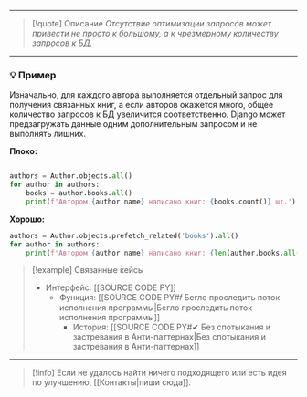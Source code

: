 ***

> [!quote] Описание
>_Отсутствие оптимизации запросов может привести не просто к большому, а к чрезмерному количеству запросов к БД._

***
### 💡 Пример
Изначально, для каждого автора выполняется отдельный запрос для получения связанных книг, а если авторов окажется много, общее количество запросов к БД увеличится соответственно. Django может предзагружать данные одним дополнительным запросом и не выполнять лишних.

**Плохо:**
```python

authors = Author.objects.all()
for author in authors:
	books = author.books.all()
	print(f'Автором {author.name} написано книг: {books.count()} шт.')
```

**Хорошо:**
```python
authors = Author.objects.prefetch_related('books').all()
for author in authors:
	print(f'Автором {author.name} написано книг: {len(author.books.all())} шт.')
```

> [!example] Связанные кейсы
>- Интерфейс: [[SOURCE CODE PY]]
>	- Функция: [[SOURCE CODE PY#𝑓 Бегло проследить поток исполнения программы|Бегло проследить поток исполнения программы]]
>		- История: [[SOURCE CODE PY#✔ Без спотыкания и застревания в Анти-паттернах|Без спотыкания и застревания в Анти-паттернах]]

***

> [!info]
> Если не удалось найти ничего подходящего или есть идея по улучшению, [[Контакты|пиши сюда]].
